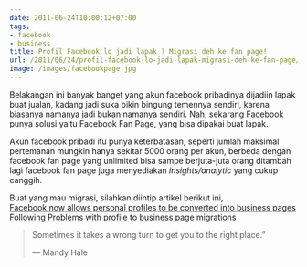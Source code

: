 ```yaml
---
date: 2011-06-24T10:00:12+07:00
tags: 
- facebook
- business
title: Profil Facebook lo jadi lapak ? Migrasi deh ke fan page!
url: /2011/06/24/profil-facebook-lo-jadi-lapak-migrasi-deh-ke-fan-page/
image: /images/facebookpage.jpg
---
```


Belakangan ini banyak banget yang akun facebook pribadinya dijadiin lapak buat jualan, kadang jadi suka bikin bingung temennya sendiri, karena biasanya namanya jadi bukan namanya sendiri. Nah, sekarang Facebook punya solusi yaitu Facebook Fan Page, yang bisa dipakai buat lapak.

Akun facebook pribadi itu punya keterbatasan, seperti jumlah maksimal pertemanan mungkin hanya sekitar 5000 orang per akun, berbeda dengan facebook fan page yang unlimited bisa sampe berjuta-juta orang ditambah lagi facebook fan page juga menyediakan _insights/analytic_ yang cukup canggih.

Buat yang mau migrasi, silahkan diintip artikel berikut ini,  
[Facebook now allows personal profiles to be converted into business pages](https://www.adweek.com/digital/facebook-now-allows-personal-profiles-to-be-converted-into-business-pages/)  
[Following Problems with profile to business page migrations](https://www.adweek.com/digital/profile-to-business-page-migration-appeal/)

> Sometimes it takes a wrong turn to get you to the right place.”
>
> ― Mandy Hale
